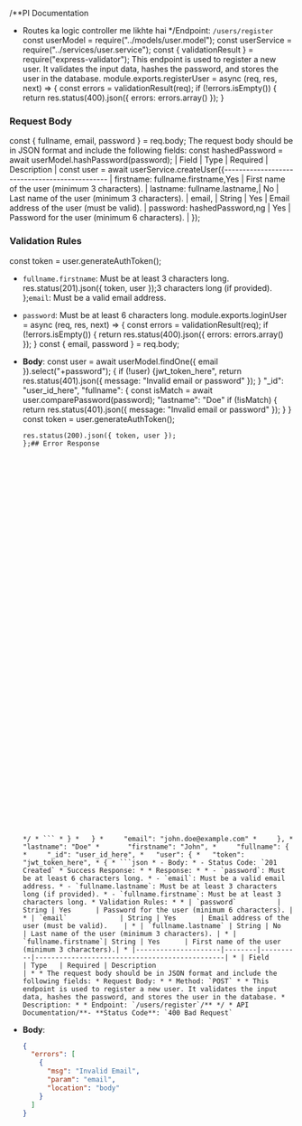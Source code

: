 /\*\*PI Documentation

- Routes ka logic controller me likhte hai
  \*/Endpoint: `/users/register`
  const userModel = require("../models/user.model");
  const userService = require("../services/user.service");
  const { validationResult } = require("express-validator");
  This endpoint is used to register a new user. It validates the input data, hashes the password, and stores the user in the database.
  module.exports.registerUser = async (req, res, next) => {
  const errors = validationResult(req);
  if (!errors.isEmpty()) {
  return res.status(400).json({ errors: errors.array() });
  }

### Request Body

const { fullname, email, password } = req.body;
The request body should be in JSON format and include the following fields:
const hashedPassword = await userModel.hashPassword(password);
| Field | Type | Required | Description |
const user = await userService.createUser({---------------------------------------------- |
firstname: fullname.firstname,Yes | First name of the user (minimum 3 characters). |
lastname: fullname.lastname,| No | Last name of the user (minimum 3 characters). |
email, | String | Yes | Email address of the user (must be valid). |
password: hashedPassword,ng | Yes | Password for the user (minimum 6 characters). |
});

### Validation Rules

const token = user.generateAuthToken();

- `fullname.firstname`: Must be at least 3 characters long.
  res.status(201).json({ token, user });3 characters long (if provided).
  };`email`: Must be a valid email address.
- `password`: Must be at least 6 characters long.
  module.exports.loginUser = async (req, res, next) => {
  const errors = validationResult(req);
  if (!errors.isEmpty()) {
  return res.status(400).json({ errors: errors.array() });
  }
  const { email, password } = req.body;
- **Body**:
  const user = await userModel.findOne({ email }).select("+password");
  {
  if (!user) {jwt_token_here",
  return res.status(401).json({ message: "Invalid email or password" });
  } "\_id": "user_id_here",
  "fullname": {
  const isMatch = await user.comparePassword(password);
  "lastname": "Doe"
  if (!isMatch) {
  return res.status(401).json({ message: "Invalid email or password" });
  } }
  const token = user.generateAuthToken();

  ````
  res.status(200).json({ token, user });
  };## Error Response

















































  */ * ``` * } *   } *     "email": "john.doe@example.com" *     }, *       "lastname": "Doe" *       "firstname": "John", *     "fullname": { *     "_id": "user_id_here", *   "user": { *   "token": "jwt_token_here", * { * ```json * - Body: * - Status Code: `201 Created` * Success Response: * * Response: * * - `password`: Must be at least 6 characters long. * - `email`: Must be a valid email address. * - `fullname.lastname`: Must be at least 3 characters long (if provided). * - `fullname.firstname`: Must be at least 3 characters long. * Validation Rules: * * | `password`          | String | Yes      | Password for the user (minimum 6 characters). | * | `email`             | String | Yes      | Email address of the user (must be valid).    | * | `fullname.lastname` | String | No       | Last name of the user (minimum 3 characters). | * | `fullname.firstname`| String | Yes      | First name of the user (minimum 3 characters).| * |---------------------|--------|----------|-----------------------------------------------| * | Field               | Type   | Required | Description                                   | * * The request body should be in JSON format and include the following fields: * Request Body: * * Method: `POST` * * This endpoint is used to register a new user. It validates the input data, hashes the password, and stores the user in the database. * Description: * * Endpoint: `/users/register`/** */ * API Documentation/**- **Status Code**: `400 Bad Request`
  ````

- **Body**:
  ```json
  {
    "errors": [
      {
        "msg": "Invalid Email",
        "param": "email",
        "location": "body"
      }
    ]
  }
  ```
